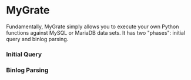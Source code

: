 MyGrate
=======

Fundamentally, MyGrate simply allows you to execute your own Python functions
against MySQL or MariaDB data sets. It has two "phases": initial query and
binlog parsing.

### Initial Query


### Binlog Parsing

